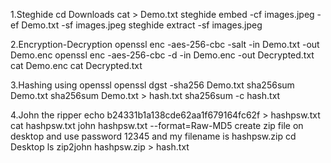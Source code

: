 1.Steghide
cd Downloads
cat > Demo.txt
steghide embed -cf images.jpeg -ef Demo.txt -sf images.jpeg
steghide extract -sf images.jpeg

2.Encryption-Decryption
openssl enc -aes-256-cbc -salt -in Demo.txt -out Demo.enc
openssl enc -aes-256-cbc -d -in Demo.enc -out Decrypted.txt
cat Demo.enc
cat Decrypted.txt

3.Hashing using openssl
openssl dgst -sha256 Demo.txt
sha256sum Demo.txt
sha256sum Demo.txt > hash.txt
sha256sum -c hash.txt

4.John the ripper
echo b24331b1a138cde62aa1f679164fc62f > hashpsw.txt
cat hashpsw.txt
john hashpsw.txt --format=Raw-MD5
create zip file on desktop and use password 12345 and my filename is hashpsw.zip
cd Desktop
ls
zip2john hashpsw.zip > hash.txt
